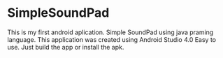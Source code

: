 # SimpleSoundPad
This is my first android aplication.
Simple SoundPad using java praming language.
This application was created using Android Studio 4.0
Easy to use. Just build the app or install the apk.


